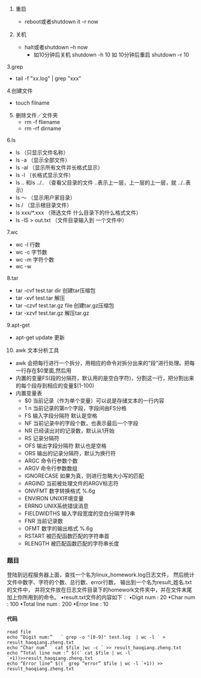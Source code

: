 1. 重启
    * reboot或者shutdown it –r now
    
2. 关机
    * halt或者shutdown –h now
       * 如10分钟后关机 shutdown -h 10 如 10分钟后重启 shutdown –r 10
       
3.grep
   * tail -f "xx.log" | grep "xxx"
    
4.创建文件
   * touch filname

5. 删除文件／文件夹
   * rm -f fliename
   * rm -rf dirname
   
6.ls
  * ls （只显示文件名称）
  * ls -a （显示全部文件）
  * ls -al （显示所有文件并长格式显示）
  * ls -l （长格式显示文件）
  * ls .. 和ls ../..  （查看父目录的文件 ..表示上一层，上一层的上一层，就  ../..表示）
  * ls ～ （显示用户家目录）
  * ls / （显示根目录文件）
  * ls xxx/*.xxx （筛选文件 什么目录下的什么格式文件）
  * ls -lS > out.txt （文件目录输入到 一个文件中）
  
7.wc
  * wc -l 行数 
  * wc -c 字节数
  * wc -m 字符个数
  * wc -w 
  
8.tar
  * tar  -cvf  test.tar   dir 创建tar压缩包
  * tar  -xvf  test.tar 解压
  * tar  -czvf  test.tar.gz  file 创建tar.gz压缩包
  * tar -xzvf test.tar.gz 解压tar.gz
  
9.apt-get 
  * apt-get   update 更新

10. awk 文本分析工具
  * awk 会把每行进行一个拆分，用相应的命令对拆分出来的“段”进行处理。把每一行存在$0里面,然后用
  * 内置的变量FS(段的分隔符，默认用的是空白字符)，分割这一行，把分割出来的每个段存到相应的变量$(1-100)
  * 内置变量表
    * $0 当前记录（作为单个变量）可以说是存储文本的一行内容
    * $1~$n 当前记录的第n个字段，字段间由FS分格
    * FS 输入字段分隔符 默认是空格
    * NF 当前记录中的字段个数，也表示最后一个字段
    * NR 已经读出对的记录数，默认从1开始
    * RS 记录分隔符
    * OFS 输出字段分隔符 默认也是空格
    * ORS 输出的记录分隔符，默认为换行符
    * ARGC 命令行参数个数 
    * ARGV 命令行参数数组
    * IGNORECASE 如果为真，则进行忽略大小写的匹配
    * ARGIND 当前被处理文件的ARGV标志符 
    * ONVFMT 数字转换格式 %.6g
    * ENVIRON UNIX环境变量 
    * ERRNO UNIX系统错误消息
    * FIELDWIDTHS 输入字段宽度的空白分隔字符串  
    * FNR 当前记录数
    * OFMT 数字的输出格式 %.6g
    * RSTART 被匹配函数匹配的字符串首 
    * RLENGTH 被匹配函数匹配的字符串长度 






### 题目
登陆到远程服务器上面，查找一个名为linux_homework.log日志文件，
然后统计文件中数字、字符的个数、总行数、error行数，
输出到一个名为result_姓名.txt的文件中，
并将文件放在日志文件目录下的homework文件夹中，并在文件末尾加上你所用到的命令。
•result.txt文件的内容如下：
•Digit num : 20
•Char num : 100
•Total line num : 200
•Error line : 10
#### 代码
```angular2html
read file
echo “Digit num:”   ` grep -o "[0-9]" test.log  | wc -l ` > result_haoqiang.zheng.txt
echo “Char num” ` cat $file |wc -c ` >> result_haoqiang.zheng.txt
echo “Total line num :” $((` cat $file | wc -l `+1))>>result_haoqiang.zheng.txt
echo “Error line” $((` grep “error” $file | wc -l `+1)) >> result_haoqiang.zheng.txt

```
   


    